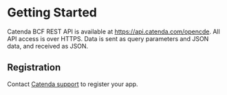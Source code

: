 # Getting Started

Catenda BCF REST API is available at https://api.catenda.com/opencde. All API access is over HTTPS.
Data is sent as query parameters and JSON data, and received as JSON.

Registration
------------

Contact <a href="mailto:support@catenda.com">Catenda support</a> to register your app.
